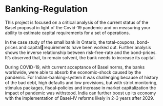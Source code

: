 # Banking-Regulation
This project is focused on a critical analysis of the current status of the Basel proposal in light of the Covid-19 pandemic and on measuring your ability to estimate capital requirements for a set  of operations.

In the case study of the small bank in Ontario, the total-coupons, bond-prices and capitalrequirements have been worked out. Further analysis shows the inverse relationship between risk-free-rate and the bond-prices. It’s observed that, to remain solvent, the bank needs to increase its capital.

During COVID-19, with current acceptance of Basel norms, the banks worldwide, were able to absorb the economic-shock caused by the pandemic. For Indian-banking-system it was challenging because of history of the bad debt, high defaults and low provisions, but with strict monitoring, stimulus packages, fiscal-policies and increase in market capitalization the impact of pandemic was withstood. India can further boost up its economy with the implementation of Basel-IV reforms likely in 2-3 years after 2029. 
